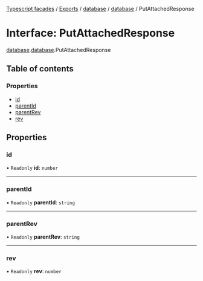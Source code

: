 [Typescript facades](../index.md) / [Exports](../modules.md) / [database](../modules/database.md) / [database](../modules/database.database-1.md) / PutAttachedResponse

# Interface: PutAttachedResponse

[database](../modules/database.md).[database](../modules/database.database-1.md).PutAttachedResponse

## Table of contents

### Properties

- [id](database.database-1.PutAttachedResponse.md#id)
- [parentId](database.database-1.PutAttachedResponse.md#parentid)
- [parentRev](database.database-1.PutAttachedResponse.md#parentrev)
- [rev](database.database-1.PutAttachedResponse.md#rev)

## Properties

### id

• `Readonly` **id**: `number`

___

### parentId

• `Readonly` **parentId**: `string`

___

### parentRev

• `Readonly` **parentRev**: `string`

___

### rev

• `Readonly` **rev**: `number`
